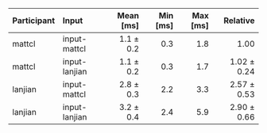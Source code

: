 | Participant | Input | Mean [ms] | Min [ms] | Max [ms] | Relative |
|:---|:---|---:|---:|---:|---:|
| mattcl | input-mattcl | 1.1 ± 0.2 | 0.3 | 1.8 | 1.00 |
| mattcl | input-lanjian | 1.1 ± 0.2 | 0.3 | 1.7 | 1.02 ± 0.24 |
| lanjian | input-mattcl | 2.8 ± 0.3 | 2.2 | 3.3 | 2.57 ± 0.53 |
| lanjian | input-lanjian | 3.2 ± 0.4 | 2.4 | 5.9 | 2.90 ± 0.66 |
